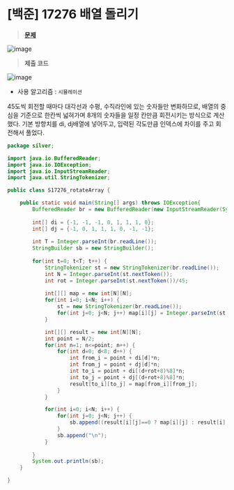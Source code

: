 # [백준] 17276 배열 돌리기
> **[문제](https://www.acmicpc.net/problem/17276)**
> 
![image](https://user-images.githubusercontent.com/80896077/216273406-b17198cf-9908-4e4a-be95-02ed91108ab5.png)

> **제출 코드**
> 
![image](https://user-images.githubusercontent.com/80896077/216273430-62bd7068-fab5-4731-a37e-fb4bb96f17b5.png)

- 사용 알고리즘 : `시뮬레이션`

45도씩 회전할 때마다 대각선과 수평, 수직라인에 있는 숫자들만 변화하므로, 배열의 중심을 기준으로 한칸씩 넓혀가며 8개의 숫자들을 일정 칸만큼 회전시키는 방식으로 계산했다. 기본 방향치를 di, dj배열에 넣어두고, 입력된 각도만큼 인덱스에 차이를 주고 회전해서 풀었다. 

```java
package silver;

import java.io.BufferedReader;
import java.io.IOException;
import java.io.InputStreamReader;
import java.util.StringTokenizer;

public class S17276_rotateArray {

	public static void main(String[] args) throws IOException{
		BufferedReader br = new BufferedReader(new InputStreamReader(System.in));
		
		int[] di = {-1, -1, -1, 0, 1, 1, 1, 0};
		int[] dj = {-1, 0, 1, 1, 1, 0, -1, -1};
		
		int T = Integer.parseInt(br.readLine());
		StringBuilder sb = new StringBuilder();
		
		for(int t=0; t<T; t++) {
			StringTokenizer st = new StringTokenizer(br.readLine());
			int N = Integer.parseInt(st.nextToken());
			int rot = Integer.parseInt(st.nextToken())/45;
			
			int[][] map = new int[N][N];
			for(int i=0; i<N; i++) {
				st = new StringTokenizer(br.readLine());
				for(int j=0; j<N; j++) map[i][j] = Integer.parseInt(st.nextToken());
			}

			int[][] result = new int[N][N];
			int point = N/2;
			for(int n=1; n<=point; n++) {
				for(int d=0; d<8; d++) {
					int from_i = point + di[d]*n;
					int from_j = point + dj[d]*n;
					int to_i = point + di[(d+rot+8)%8]*n;
					int to_j = point + dj[(d+rot+8)%8]*n;
					result[to_i][to_j] = map[from_i][from_j];
				}
			}

			for(int i=0; i<N; i++) {
				for(int j=0; j<N; j++) {
					sb.append((result[i][j]==0 ? map[i][j] : result[i][j]) + " ");
				}
				sb.append("\n");
			}
			
		}
		System.out.println(sb);
	}

}
```
